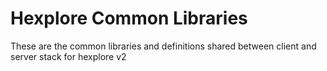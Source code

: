 Hexplore Common Libraries
=========================

These are the common libraries and definitions shared between client
and server stack for hexplore v2
